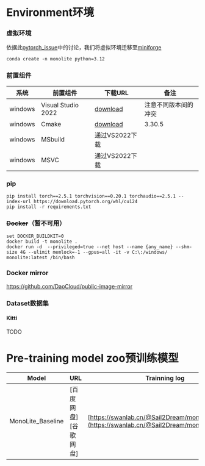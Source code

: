# Environment环境

### 虚拟环境

依据此[pytorch_issue](https://github.com/pytorch/pytorch/issues/138506)中的讨论，我们将虚拟环境迁移至[miniforge](https://github.com/conda-forge/miniforge)

```
conda create -n monolite python=3.12
```

### 前置组件

| 系统    | 前置组件           | 下载URL                                                                                             | 备注                 |
| ------- | ------------------ | --------------------------------------------------------------------------------------------------- | -------------------- |
| windows | Visual Studio 2022 | [download](https://visualstudio.microsoft.com/zh-hans/vs/)                                             | 注意不同版本间的冲突 |
| windows | Cmake              | [download](https://github.com/Kitware/CMake/releases/download/v3.30.5/cmake-3.30.5-windows-x86_64.msi) | 3.30.5               |
| windows | MSbuild            | 通过VS2022下载                                                                                      |                      |
| windows | MSVC               | 通过VS2022下载                                                                                      |                      |

### pip

```
pip install torch==2.5.1 torchvision==0.20.1 torchaudio==2.5.1 --index-url https://download.pytorch.org/whl/cu124
pip install -r requirements.txt
```

### ~~Docker~~（暂不可用）

```console
set DOCKER_BUILDKIT=0
docker build -t monolite .
docker run -d  --privileged=true --net host --name {any_name} --shm-size 4G --ulimit memlock=-1 --gpus=all -it -v C:\:/windows/ monolite:latest /bin/bash
```

### Docker mirror

https://github.com/DaoCloud/public-image-mirror

### Dataset数据集

#### Kitti

TODO

# Pre-training model zoo预训练模型

| Model             | URL                  | Trainning log                                                                                     |
| ----------------- | -------------------- | ------------------------------------------------------------------------------------------------- |
| MonoLite_Baseline | [百度网盘][谷歌网盘] | [https://swanlab.cn/@Sail2Dream/monolite/overview](https://swanlab.cn/@Sail2Dream/monolite/overview) |
